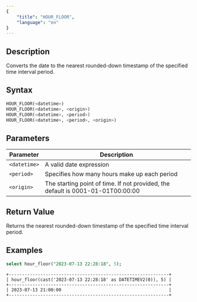 ```yaml
---
{
    "title": "HOUR_FLOOR",
    "language": "en"
}
---
```


## Description

Converts the date to the nearest rounded-down timestamp of the specified time interval period.

## Syntax

```sql
HOUR_FLOOR(<datetime>)
HOUR_FLOOR(<datetime>, <origin>)
HOUR_FLOOR(<datetime>, <period>)
HOUR_FLOOR(<datetime>, <period>, <origin>)
```

## Parameters

| Parameter | Description |
| -- | -- |
| `<datetime>` | A valid date expression |
| `<period>` | Specifies how many hours make up each period|
| `<origin>` | The starting point of time. If not provided, the default is 0001-01-01T00:00:00 |

## Return Value

Returns the nearest rounded-down timestamp of the specified time interval period.

## Examples

```sql
select hour_floor("2023-07-13 22:28:18", 5);
```

```text
+-------------------------------------------------------------+
| hour_floor(cast('2023-07-13 22:28:18' as DATETIMEV2(0)), 5) |
+-------------------------------------------------------------+
| 2023-07-13 21:00:00                                         |
+-------------------------------------------------------------+
```

